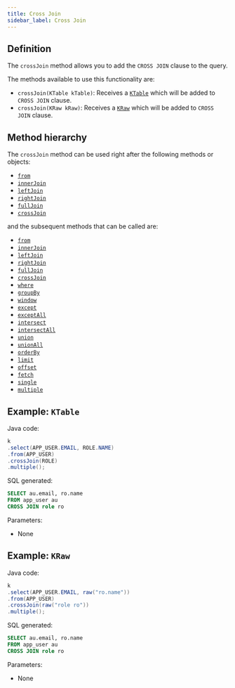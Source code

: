 ```yaml
---
title: Cross Join
sidebar_label: Cross Join
---
```


## Definition

The `crossJoin` method allows you to add the `CROSS JOIN` clause to the query.

The methods available to use this functionality are:

- `crossJoin(KTable kTable)`: Receives a [`KTable`](/docs/select-statement/from/introduction#ktable-types) which will be added to `CROSS JOIN` clause.
- `crossJoin(KRaw kRaw)`: Receives a [`KRaw`](/docs/select-statement/select/introduction#7-kraw) which will be added to `CROSS JOIN` clause.

## Method hierarchy

The `crossJoin` method can be used right after the following methods or objects:

- [`from`](/docs/select-statement/from/)
- [`innerJoin`](/docs/select-statement/join/inner-join)
- [`leftJoin`](/docs/select-statement/join/left-join)
- [`rightJoin`](/docs/select-statement/join/right-join)
- [`fullJoin`](/docs/select-statement/join/full-join)
- [`crossJoin`](/docs/select-statement/join/cross-join)

and the subsequent methods that can be called are:

- [`from`](/docs/select-statement/from/)
- [`innerJoin`](/docs/select-statement/join/inner-join)
- [`leftJoin`](/docs/select-statement/join/left-join)
- [`rightJoin`](/docs/select-statement/join/right-join)
- [`fullJoin`](/docs/select-statement/join/full-join)
- [`crossJoin`](/docs/select-statement/join/cross-join)
- [`where`](/docs/select-statement/where/)
- [`groupBy`](/docs/select-statement/group-by/)
- [`window`](/docs/select-statement/window/)
- [`except`](/docs/select-statement/combining/except)
- [`exceptAll`](/docs/select-statement/combining/except-all)
- [`intersect`](/docs/select-statement/combining/intersect)
- [`intersectAll`](/docs/select-statement/combining/intersect-all)
- [`union`](/docs/select-statement/combining/union)
- [`unionAll`](/docs/select-statement/combining/union-all)
- [`orderBy`](/docs/select-statement/order-by/)
- [`limit`](/docs/select-statement/limit)
- [`offset`](/docs/select-statement/offset)
- [`fetch`](/docs/select-statement/fetch/)
- [`single`](/docs/select-statement/select/)
- [`multiple`](/docs/select-statement/select/)

## Example: `KTable`

Java code:

```java
k
.select(APP_USER.EMAIL, ROLE.NAME)
.from(APP_USER)
.crossJoin(ROLE)
.multiple();
```

SQL generated:

```sql
SELECT au.email, ro.name
FROM app_user au
CROSS JOIN role ro
```

Parameters:

- None

## Example: `KRaw`

Java code:

```java
k
.select(APP_USER.EMAIL, raw("ro.name"))
.from(APP_USER)
.crossJoin(raw("role ro"))
.multiple();
```

SQL generated:

```sql
SELECT au.email, ro.name
FROM app_user au
CROSS JOIN role ro
```

Parameters:

- None